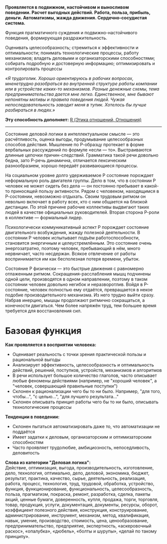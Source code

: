**Проявляется в подвижном, настойчивом и выносливом поведении. Расчет выгодных действий. Работа, польза, прибыль, деньги. Автоматизмы, жажда движения. Сердечно-сосудистая система.**

Функция прагматичного суждения и подвижно-настойчивого поведения, формирующая раздражительность.  
  
Оценивать целесообразность; стремиться к эффективности и оптимальности; понимать технологические процессы, работу механизмов; владеть деловыми и организаторскими способностями; собирать подробную и достоверную информацию; оптимизировать и контролировать процессы  
  
*«Я трудоголик. Хорошо ориентируюсь в рабочих вопросах, мненетрудно разобраться во внутренней структуре работы компании или в устройстве каких-то механизмов. Разные денежные схемы, тема предпринимательства дается мне легко. Единственное, мне бывают непонятны мотивы и правила поведения людей. Чужая непоследовательность заводит меня в тупик. Хотелось бы лучше разбираться в людях.»*

**Эту способность дополняет:** [R (Этика отношений, Отношения)](Психология/Соционика/Функции/R%20(Этика%20отношений,%20Отношения).md)

---

Состояние деловой логики в интеллектуальном смысле — это расчётливость, оценка выгоды, продумывание целесообразных способов действия. Мышление по Р-образцу протекает в форме вербальных рассуждений по формуле «если — то». Выстраиваются длинные цепочки причин-следствий. Грамматика такой речи довольно бедна, зато Р-речь динамична, отличается лексическим разнообразием, хорошо передаёт развивающиеся процессы.

На социальном уровне долго удерживаемое P состояние порождает неформальную роль двигателя группы. Дело в том, что в состоянии P человек не может сидеть без дела — он постоянно пребывает в какой-то приносящей пользу активности. Рядом с человеком, находящимся в Р-состоянии, невозможно отдыхать. Своим трудовым ритмом он невольно включает в работу всех, кто с ним общается на близкой дистанции. По этой причине рабочие коллективы выдвигают таких людей в качестве официальных руководителей. Вторая сторона Р-роли в коллективе — формальный лидер.

Психологически коммуникативный аспект P порождает состояние двигательного возбуждения, жажду полезной деятельности. В состоянии P человек испытывает подъём работоспособности, становится энергичным и целеустремлённым. Это состояние очень энергозатратно, поэтому человек, пребывающий в нём, много нервничает, часто несдержан. Всякое отвлечение от работы воспринимается им как бесполезная потеря времени, убыток.

Состояние P физически — это быстрые движения с равномерно отлаженным ритмом. Сокращения-расслабления мышц подчинены одной цели, производятся в одном направлении, поэтому в таком состоянии человек довольно негибок и неразворотлив. Войдя в Р-состояние, человек полностью ему отдаётся, превращается в некое подобие производительного механизма. Из него трудно выйти сразу. Набрав инерцию, мышцы продолжают ритмично сокращаться, а конечности двигаться. Чем более напряжён труд, тем большее время требуется для восстановления сил.

# Базовая функция
**Как проявляется в восприятии человека:**  
- Оценивает реальность с точки зрения практической пользы и рациональной выгоды
- Анализирует эффективность, целесообразность и оптимальность действий, решений, поступков, устройств, механизмов и алгоритмов
- В речи использует большое количество глаголов, часто описывает любые феномены действиями (например, не "хороший человек", а "человек, совершающий правильные поступки")
- Склонен к рационализации чего бы то ни было. Например, "для того, чтобы...", "с целью...", "для лучшего результата..."
- Склонен описывать принцип работы чего бы то ни было, описывать технологические процессы

**Тенденции в поведении:**  
- Склонен пытаться автоматизировать даже то, что автоматизации не поддаётся
- Имеет задатки к деловым, организаторским и оптимизаторским способностям
- Часто проявляет трудолюбие, амбициозность, непоседливость, деловитость

**Слова из категории "Деловая логика":**  
Действие, оптимизация, выгода, производительность, изготовление, дело, технология, оптимально, дело, деловой, экономика, бюджет, результат, практика, качество, сырье, деятельность, реализация, работа, процесс, технология, труд, трудовой, обработка, устройство, функция, функционирование, функциональность, целесообразность, польза, прагматизм, покраска, ремонт, разработка, сделка, пакеты акций, ценные бумаги, доверенность, купля, продажа, торги, торговля, товар, продукция, услуги, документация, документы, ресурсы, оборот, коэффициент полезного действия, конструкция, конструирование, администрирование, инструмент, механизм, метод, квалификация, навык, умение, производство, стоимость, цена, ценообразование, предпринимательство, предприятие, экспертность, «аскеровочный раскос», «опалубка», «дюбель», «болты и шурупы», «делай по такому принципу».